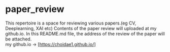 # paper_review
This repertoire is a space for reviewing various papers.(eg CV, Deeplearning, XAI etc) Contents of the paper review will uploaded at my github.io. In this README.md file, the address of the review of the paper will be attached. 
</br> my github.io -> [https://choidae1.github.io/]
